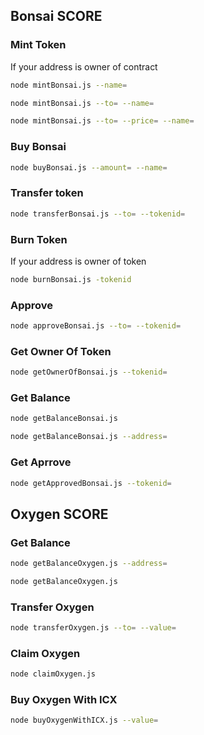 ## Bonsai SCORE

### Mint Token

If your address is owner of contract

```bash
node mintBonsai.js --name=
```

```bash
node mintBonsai.js --to= --name=
```

```bash
node mintBonsai.js --to= --price= --name=
```

### Buy Bonsai

```bash
node buyBonsai.js --amount= --name=
```

### Transfer token

```bash
node transferBonsai.js --to= --tokenid=
```

### Burn Token

If your address is owner of token

```bash
node burnBonsai.js -tokenid
```

### Approve

```bash
node approveBonsai.js --to= --tokenid=
```

### Get Owner Of Token

```bash
node getOwnerOfBonsai.js --tokenid=
```

### Get Balance

```bash
node getBalanceBonsai.js
```

```bash
node getBalanceBonsai.js --address=
```

### Get Aprrove

```bash
node getApprovedBonsai.js --tokenid=
```

## Oxygen SCORE

### Get Balance

```bash
node getBalanceOxygen.js --address=
```

```bash
node getBalanceOxygen.js
```

### Transfer Oxygen

```bash
node transferOxygen.js --to= --value=
```

### Claim Oxygen

```bash
node claimOxygen.js
```

### Buy Oxygen With ICX

```bash
node buyOxygenWithICX.js --value=
```

